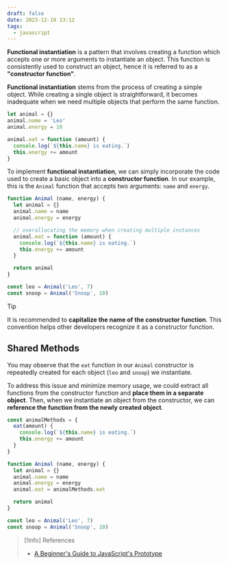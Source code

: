 ```yaml
---
draft: false
date: 2023-12-18 13:12
tags:
  - javascript
---
```


**Functional instantiation** is a pattern that involves creating a function which accepts one or more arguments to instantiate an object. This function is consistently used to construct an object, hence it is referred to as a **"constructor function"**. 

**Functional instantiation** stems from the process of creating a simple object. While creating a single object is straightforward, it becomes inadequate when we need multiple objects that perform the same function.

```js title='creating a simple object'
let animal = {}
animal.name = 'Leo'
animal.energy = 10

animal.eat = function (amount) {
  console.log(`${this.name} is eating.`)
  this.energy += amount
}
```

To implement **functional instantiation**, we can simply incorporate the code used to create a basic object into a **constructor function**. In our example, this is the `Animal` function that accepts two arguments: `name` and `energy`.

```js title='functional instantiation' {2-10}
function Animal (name, energy) {
  let animal = {}
  animal.name = name
  animal.energy = energy

  // overallocating the memory when creating multiple instances
  animal.eat = function (amount) {
    console.log(`${this.name} is eating.`)
    this.energy += amount
  }

  return animal
}

const leo = Animal('Leo', 7)
const snoop = Animal('Snoop', 10)
```

> [!tip]
> It is recommended to **capitalize the name of the constructor function**. This convention helps other developers recognize it as a constructor function.

## Shared Methods
You may observe that the `eat` function in our `Animal` constructor is repeatedly created for each object (`leo` and `snoop`) we instantiate. 

To address this issue and minimize memory usage, we could extract all functions from the constructor function and **place them in a separate object**. Then, when we instantiate an object from the constructor, we can **reference the function from the newly created object**.

```js {1-6,12}
const animalMethods = {
  eat(amount) {
	console.log(`${this.name} is eating.`)
	this.energy += amount
  }
}

function Animal (name, energy) {
  let animal = {}
  animal.name = name
  animal.energy = energy
  animal.eat = animalMethods.eat

  return animal
}

const leo = Animal('Leo', 7)
const snoop = Animal('Snoop', 10)
```

> [!info] References
> - [A Beginner's Guide to JavaScript's Prototype](https://ui.dev/beginners-guide-to-javascript-prototype)
